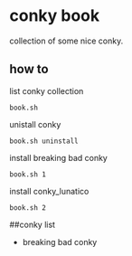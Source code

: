 # conky book

collection of some nice conky.

## how to

list conky collection

``book.sh``

unistall conky

``book.sh uninstall``

install breaking bad conky

``book.sh 1``

install conky_lunatico

``book.sh 2``

##conky list

 * breaking bad conky
